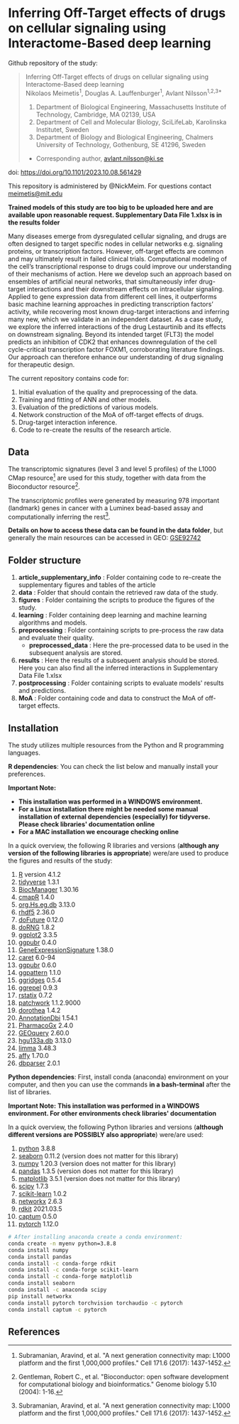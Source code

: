 # Inferring Off-Target effects of drugs on cellular signaling using Interactome-Based deep learning
Github repository of the study:
> Inferring Off-Target effects of drugs on cellular signaling using Interactome-Based deep learning <br>
> Nikolaos Meimetis<sup>1</sup>, Douglas A. Lauffenburger<sup>1</sup>, Avlant Nilsson<sup>1,2,3*</sup>
> 1) Department of Biological Engineering, Massachusetts Institute of Technology, Cambridge, MA 02139, USA
> 2) Department of Cell and Molecular Biology, SciLifeLab, Karolinska Institutet, Sweden
> 3) Department of Biology and Biological Engineering, Chalmers University of Technology, Gothenburg, SE 41296, Sweden
> * Corresponding author, avlant.nilsson@ki.se

doi: https://doi.org/10.1101/2023.10.08.561429

This repository is administered by @NickMeim. For questions contact meimetis@mit.edu

**Trained models of this study are too big to be uploaded here and are available upon reasonable request. Supplementary Data File 1.xlsx is in the results folder**

Many diseases emerge from dysregulated cellular signaling, and drugs are often designed to target specific nodes in cellular networks e.g. signaling proteins, or transcription factors. However, off-target effects are common and may ultimately result in failed clinical trials. Computational modeling of the cell’s transcriptional response to drugs could improve our understanding of their mechanisms of action. Here we develop such an approach based on ensembles of artificial neural networks, that simultaneously infer drug-target interactions and their downstream effects on intracellular signaling. Applied to gene expression data from different cell lines, it outperforms basic machine learning approaches in predicting transcription factors’ activity, while recovering most known drug-target interactions and inferring many new, which we validate in an independent dataset. As a case study, we explore the inferred interactions of the drug Lestaurtinib and its effects on downstream signaling. Beyond its intended target (FLT3) the model predicts an inhibition of CDK2 that enhances downregulation of the cell cycle-critical transcription factor FOXM1, corroborating literature findings. Our approach can therefore enhance our understanding of drug signaling for therapeutic design.

The current repository contains code for:
1. Initial evaluation of the quality and preprocessing of the data.
2. Training and fitting of ANN and other models.
3. Evaluation of the predictions of various models.
4. Network construction of the MoA of off-target effects of drugs.
5. Drug-target interaction inference.
6. Code to re-create the results of the research article.

## Data
The transcriptomic signatures (level 3 and level 5 profiles) of the L1000 CMap resource[^1] are used for this study, together with data from the Bioconductor resource[^2].

The transcriptomic profiles were generated by measuring 978 important (landmark) genes in cancer with a Luminex bead-based assay and computationally inferring the rest[^1]. 

**Details on how to access these data can be found in the data folder**, but generally the main resources can be accessed in GEO: [GSE92742](https://www-ncbi-nlm-nih-gov.libproxy.mit.edu/geo/query/acc.cgi?acc=GSE92742)

## Folder structure
1. **article_supplementary_info** : Folder containing code to re-create the supplementary figures and tables of the article
2. **data** : Folder that should contain the retrieved raw data of the study.
3. **figures** : Folder containing the scripts to produce the figures of the study.
5. **learning** : Folder containing deep learning and machine learning algorithms and models.
6. **preprocessing** : Folder containing scripts to pre-process the raw data and evaluate their quality.
	* **preprocessed_data** : Here the pre-processed data to be used in the subsequent analysis are stored.
7. **results** : Here the results of a subsequent analysis should be stored. Here you can also find all the inferred interactions in Supplementary Data File 1.xlsx 
8. **postprocessing** : Folder containing scripts to evaluate models' results and predictions.
9. **MoA** : Folder containing code and data to construct the MoA of off-target effects.

## Installation
The study utilizes multiple resources from the Python and R programming languages.

**R dependencies**: 
You can check the list below and manually install your preferences.

**Important Note:**
* **This installation was performed in a WINDOWS environment.** 
* **For a Linux installation there might be needed some manual installation of external dependencies (especially) for tidyverse. Please check libraries' documentation online**
* **For a MAC installation we encourage checking online**

In a quick overview, the following R libraries and versions (**although any version of the following libraries is appropriate**) were/are used to produce the figures and results of the study:
1. [R](https://cran.r-project.org/bin/windows/base/) version 4.1.2
2. [tidyverse](https://www.tidyverse.org/packages/) 1.3.1
3. [BiocManager](https://www.bioconductor.org/install/) 1.30.16
4. [cmapR](https://bioconductor.org/packages/release/bioc/html/cmapR.html) 1.4.0
5. [org.Hs.eg.db](https://bioconductor.org/packages/release/data/annotation/html/org.Hs.eg.db.html) 3.13.0
6. [rhdf5](https://bioconductor.org/packages/release/bioc/html/rhdf5.html) 2.36.0
7. [doFuture](https://cran.r-project.org/web/packages/doFuture/index.html) 0.12.0
8. [doRNG](https://cran.r-project.org/web/packages/doRNG/index.html) 1.8.2
9. [ggplot2](https://ggplot2.tidyverse.org/) 3.3.5
10. [ggpubr](https://www.rdocumentation.org/packages/ggpubr/versions/0.4.0) 0.4.0
11. [GeneExpressionSignature](https://www.bioconductor.org/packages/release/bioc/html/GeneExpressionSignature.html) 1.38.0
12. [caret](https://cran.r-project.org/web/packages/caret/index.html) 6.0-94
13. [ggpubr](https://rpkgs.datanovia.com/ggpubr/) 0.6.0
14. [ggpattern](https://coolbutuseless.github.io/package/ggpattern/) 1.1.0
15. [ggridges](https://cran.r-project.org/web/packages/ggridges/vignettes/introduction.html) 0.5.4
16. [ggrepel](https://cran.r-project.org/web/packages/ggrepel/vignettes/ggrepel.html) 0.9.3
17. [rstatix](https://cran.r-project.org/web/packages/rstatix/index.html) 0.7.2
18. [patchwork](https://patchwork.data-imaginist.com/) 1.1.2.9000
19. [dorothea](https://saezlab.github.io/dorothea/) 1.4.2
20. [AnnotationDbi](https://bioconductor.org/packages/release/bioc/html/AnnotationDbi.html) 1.54.1
21. [PharmacoGx](https://bioconductor.org/packages/release/bioc/html/PharmacoGx.html) 2.4.0
22. [GEOquery](https://bioconductor.org/packages/release/bioc/html/GEOquery.html) 2.60.0
23. [hgu133a.db](https://bioconductor.org/packages/release/data/annotation/html/hgu133a.db.html) 3.13.0
24. [limma](https://bioconductor.org/packages/release/bioc/html/limma.html) 3.48.3
25. [affy](https://www.bioconductor.org/packages/release/bioc/html/affy.html) 1.70.0
26. [dbparser](https://cran.r-project.org/web/packages/dbparser/vignettes/dbparser.html) 2.0.1

**Python dependencies**: 
First, install conda (anaconda) environment on your computer, and then you can use the commands **in a bash-terminal** after the list of libraries.

**Important Note:**
**This installation was performed in a WINDOWS environment. For other environments check libraries' documentation** 

In a quick overview, the following Python libraries and versions (**although different versions are POSSIBLY also appropriate**) were/are used:
1. [python](https://www.python.org/downloads/) 3.8.8
2. [seaborn](https://seaborn.pydata.org/installing.html) 0.11.2 (version does not matter for this library)
3. [numpy](https://numpy.org/install/) 1.20.3 (version does not matter for this library)
4. [pandas](https://pandas.pydata.org/docs/getting_started/install.html) 1.3.5 (version does not matter for this library)
5. [matplotlib](https://anaconda.org/conda-forge/matplotlib) 3.5.1 (version does not matter for this library)
6. [scipy](https://anaconda.org/anaconda/scipy) 1.7.3
7. [scikit-learn](https://scikit-learn.org/stable/install.html) 1.0.2
8. [networkx](https://networkx.org/documentation/stable/install.html) 2.6.3
9. [rdkit](https://www.rdkit.org/docs/index.html) 2021.03.5
10. [captum](https://captum.ai/docs/getting_started) 0.5.0
11. [pytorch](https://pytorch.org/get-started/locally/) 1.12.0

```bash
# After installing anaconda create a conda environment:
conda create -n myenv python=3.8.8
conda install numpy
conda install pandas
conda install -c conda-forge rdkit
conda install -c conda-forge scikit-learn
conda install -c conda-forge matplotlib
conda install seaborn
conda install -c anaconda scipy
pip install networkx
conda install pytorch torchvision torchaudio -c pytorch
conda install captum -c pytorch
```


## References
[^1]: Subramanian, Aravind, et al. "A next generation connectivity map: L1000 platform and the first 1,000,000 profiles." Cell 171.6 (2017): 1437-1452.
[^2]: Gentleman, Robert C., et al. "Bioconductor: open software development for computational biology and bioinformatics." Genome biology 5.10 (2004): 1-16.
